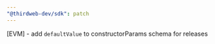 ```yaml
---
"@thirdweb-dev/sdk": patch
---
```


[EVM] - add `defaultValue` to constructorParams schema for releases
